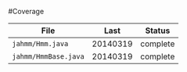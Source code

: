#Coverage

| File	| Last	| Status	|
|---	|---	|---	|
| `jahmm/Hmm.java`	| 20140319	| complete	|
| `jahmm/HmmBase.java`	| 20140319	| complete	|

